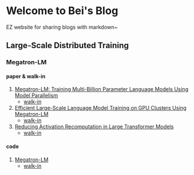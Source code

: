 # Welcome to Bei's Blog

EZ website for sharing blogs with markdown~

## Large-Scale Distributed Training

### Megatron-LM

#### paper & walk-in

1. [Megatron-LM: Training Multi-Billion Parameter Language Models Using Model Parallelism](https://arxiv.org/pdf/1909.08053.pdf)
    - [walk-in](./Large-Scale-Distributed-Training/Megatron-LM-paper-1.md)
2. [Efficient Large-Scale Language Model Training on GPU Clusters Using Megatron-LM](https://arxiv.org/pdf/2104.04473.pdf)
    - [walk-in](./Large-Scale-Distributed-Training/Megatron-LM-paper-2.md)
3. [Reducing Activation Recomputation
in Large Transformer Models](https://arxiv.org/pdf/2205.05198)
    - [walk-in](./Large-Scale-Distributed-Training/Megatron-LM-paper-3.md)

#### code
1. [Megatron-LM](https://github.com/NVIDIA/Megatron-LM)
   - [walk-in](./Large-Scale-Distributed-Training/Megatron-LM-code-1.md)






